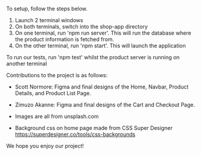 To setup, follow the steps below.

1. Launch 2 terminal windows
2. On both terminals, switch into the shop-app directory
3. On one terminal, run 'npm run server'. This will run the database where the product information is fetched from.
4. On the other terminal, run 'npm start'. This will launch the application

To run our tests, run 'npm test' whilst the product server is running on another terminal 

Contributions to the project is as follows:

- Scott Normore: Figma and final designs of the Home, Navbar, Product Details, and Product List Page.

- Zimuzo Akanne: Figma and final designs of the Cart and Checkout Page.

- Images are all from unsplash.com

- Background css on home page made from CSS Super Designer https://superdesigner.co/tools/css-backgrounds

We hope you enjoy our project!
